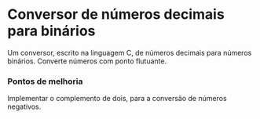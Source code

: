 # Conversor de números decimais para binários
Um conversor, escrito na linguagem C, de números decimais para números binários.
Converte números com ponto flutuante. 
### Pontos de melhoria
Implementar o complemento de dois, para a conversão de números negativos.
